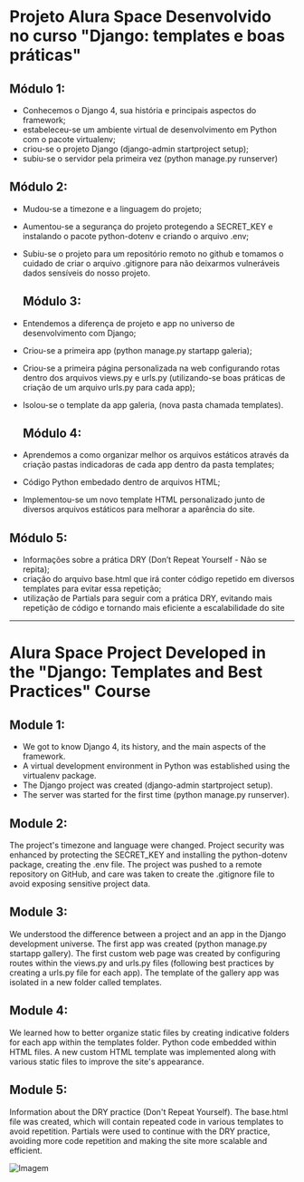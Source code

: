 # Projeto Alura Space Desenvolvido no curso "Django: templates e boas práticas"


## Módulo 1:
- Conhecemos o Django 4, sua história e principais aspectos do framework;
- estabeleceu-se um ambiente virtual de desenvolvimento em Python com o pacote virtualenv;
- criou-se o projeto Django (django-admin startproject setup);
- subiu-se o servidor pela primeira vez (python manage.py runserver)

## Módulo 2:
- Mudou-se a timezone e a linguagem do projeto;
- Aumentou-se a segurança do projeto protegendo a SECRET_KEY e instalando o pacote python-dotenv e criando o arquivo .env;
- Subiu-se o projeto para um repositório remoto no github e tomamos o cuidado de criar o arquivo .gitignore para não deixarmos vulneráveis dados sensíveis do nosso projeto.

  ## Módulo 3:
- Entendemos a diferença de projeto e app no universo de desenvolvimento com Django;
- Criou-se a primeira app (python manage.py startapp galeria);
- Criou-se a primeira página personalizada na web configurando rotas dentro dos arquivos views.py e urls.py (utilizando-se boas práticas de criação de um arquivo urls.py para cada app);
- Isolou-se o template da app galeria, (nova pasta chamada templates).

  ## Módulo 4:
- Aprendemos a como organizar melhor os arquivos estáticos através da criação pastas indicadoras de cada app dentro da pasta templates;
- Código Python embedado dentro de arquivos HTML;
- Implementou-se um novo template HTML personalizado junto de diversos arquivos estáticos para melhorar a aparência do site.

## Módulo 5:
- Informações sobre a prática DRY (Don’t Repeat Yourself - Não se repita);
- criação do arquivo base.html que irá conter código repetido em diversos templates para evitar essa repetição;
- utilização de Partials para seguir com a prática DRY, evitando mais repetição de código e tornando mais eficiente a escalabilidade do site

----

# Alura Space Project Developed in the "Django: Templates and Best Practices" Course


## Module 1:
- We got to know Django 4, its history, and the main aspects of the framework.
- A virtual development environment in Python was established using the virtualenv package.
- The Django project was created (django-admin startproject setup).
- The server was started for the first time (python manage.py runserver).
 
## Module 2:
The project's timezone and language were changed.
Project security was enhanced by protecting the SECRET_KEY and installing the python-dotenv package, creating the .env file.
The project was pushed to a remote repository on GitHub, and care was taken to create the .gitignore file to avoid exposing sensitive project data.

## Module 3:
We understood the difference between a project and an app in the Django development universe.
The first app was created (python manage.py startapp gallery).
The first custom web page was created by configuring routes within the views.py and urls.py files (following best practices by creating a urls.py file for each app).
The template of the gallery app was isolated in a new folder called templates.

## Module 4:
We learned how to better organize static files by creating indicative folders for each app within the templates folder.
Python code embedded within HTML files.
A new custom HTML template was implemented along with various static files to improve the site's appearance.

## Module 5:
Information about the DRY practice (Don't Repeat Yourself).
The base.html file was created, which will contain repeated code in various templates to avoid repetition.
Partials were used to continue with the DRY practice, avoiding more code repetition and making the site more scalable and efficient.

![Imagem](certificados/certificado_django001)
